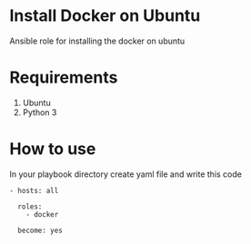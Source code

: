 # Install Docker on Ubuntu
Ansible role for installing the docker on ubuntu

# Requirements
1. Ubuntu
2. Python 3

# How to use

In your playbook directory create yaml file and write this code
```
- hosts: all

  roles:
    - docker

  become: yes
```